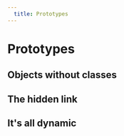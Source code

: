 ```yaml
---
  title: Prototypes
---
```

# Prototypes

## Objects without classes

## The hidden link

## It's all dynamic
